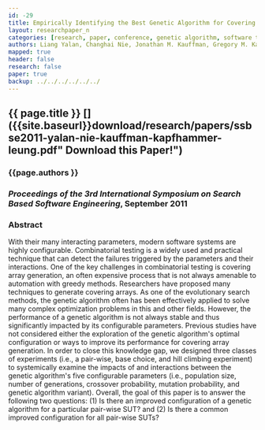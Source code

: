 ```yaml
---
id: -29
title: Empirically Identifying the Best Genetic Algorithm for Covering Array Generation
layout: researchpaper_n
categories: [research, paper, conference, genetic algorithm, software testing]
authors: Liang Yalan, Changhai Nie, Jonathan M. Kauffman, Gregory M. Kapfhammer, and Hareton Leung
mapped: true
header: false
research: false
paper: true
backup: ../../../../../../
---
```


## {{ page.title }} [<i class="fa fa-download"></i>]({{site.baseurl}}download/research/papers/ssbse2011-yalan-nie-kauffman-kapfhammer-leung.pdf" Download this Paper!")

### {{page.authors }}

### <em>Proceedings of the 3rd International Symposium on Search Based Software Engineering</em>, September 2011

### Abstract

With their many interacting parameters, modern software systems are highly configurable. Combinatorial testing is a
widely used and practical technique that can detect the failures triggered by the parameters and their interactions. One
of the key challenges in combinatorial testing is covering array generation, an often expensive process that is not
always amenable to automation with greedy methods. Researchers have proposed many techniques to generate covering
arrays. As one of the evolutionary search methods, the genetic algorithm often has been effectively applied to solve
many complex optimization problems in this and other fields. However, the performance of a genetic algorithm is not
always stable and thus significantly impacted by its configurable parameters. Previous studies have not considered
either the exploration of the genetic algorithm's optimal configuration or ways to improve its performance for covering
array generation. In order to close this knowledge gap, we designed three classes of experiments (i.e., a pair-wise,
base choice, and hill climbing experiment) to systemically examine the impacts of and interactions between the genetic
algorithm's five configurable parameters (i.e., population size, number of generations, crossover probability, mutation
probability, and genetic algorithm variant). Overall, the goal of this paper is to answer the following two questions:
(1) Is there an improved configuration of a genetic algorithm for a particular pair-wise SUT? and (2) Is there a common
improved configuration for all pair-wise SUTs?
